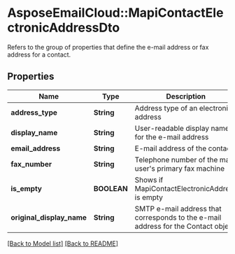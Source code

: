# AsposeEmailCloud::MapiContactElectronicAddressDto

Refers to the group of properties that define the e-mail address or fax address for a contact.             

## Properties
Name | Type | Description | Notes
---- | ---- | ----------- | -----
**address_type** |**String** | Address type of an electronic address | [optional] 
**display_name** |**String** | User-readable display name for the e-mail address | [optional] 
**email_address** |**String** | E-mail address of the contact | [optional] 
**fax_number** |**String** | Telephone number of the mail user's primary fax machine | [optional] 
**is_empty** |**BOOLEAN** | Shows if MapiContactElectronicAddress is empty | 
**original_display_name** |**String** | SMTP e-mail address that corresponds to the e-mail address for the Contact object. | [optional] 


[[Back to Model list]](Models.md) [[Back to README]](README.md)
